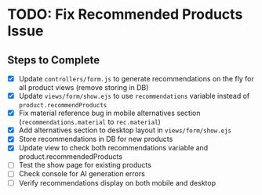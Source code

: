# TODO: Fix Recommended Products Issue

## Steps to Complete
- [x] Update `controllers/form.js` to generate recommendations on the fly for all product views (remove storing in DB)
- [x] Update `views/form/show.ejs` to use `recommendations` variable instead of `product.recommendProducts`
- [x] Fix material reference bug in mobile alternatives section (`recommendations.material` to `rec.material`)
- [x] Add alternatives section to desktop layout in `views/form/show.ejs`
- [x] Store recommendations in DB for new products
- [x] Update view to check both recommendations variable and product.recommendedProducts
- [ ] Test the show page for existing products
- [ ] Check console for AI generation errors
- [ ] Verify recommendations display on both mobile and desktop
